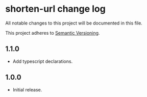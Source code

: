 # shorten-url change log

All notable changes to this project will be documented in this file.

This project adheres to [Semantic Versioning](http://semver.org/).

## 1.1.0
* Add typescript declarations.

## 1.0.0
* Initial release.
